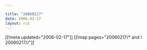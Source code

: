 ```yaml
---

title: "20060217"
date: 2006-02-17
layout: rut
---
```


[[!meta updated="2006-02-17"]]
[[!map pages="20060217/* and ! 20060217/*/*"]]
